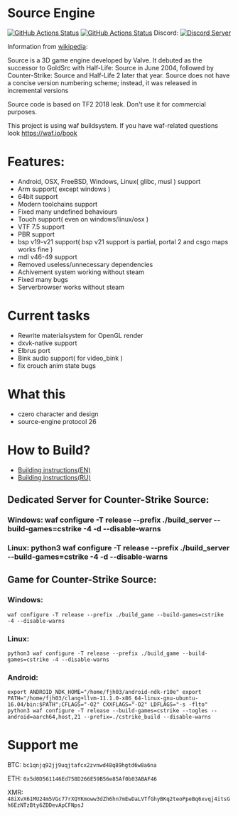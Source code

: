 # Source Engine
[![GitHub Actions Status](https://github.com/nillerusr/source-engine/actions/workflows/build.yml/badge.svg)](https://github.com/nillerusr/source-engine/actions/workflows/build.yml) [![GitHub Actions Status](https://github.com/nillerusr/source-engine/actions/workflows/tests.yml/badge.svg)](https://github.com/nillerusr/source-engine/actions/workflows/tests.yml)
 Discord: [![Discord Server](https://img.shields.io/discord/672055862608658432.svg)](https://discord.gg/hZRB7WMgGw)
 

Information from [wikipedia](https://wikipedia.org/wiki/Source_(game_engine)):

Source is a 3D game engine developed by Valve.
It debuted as the successor to GoldSrc with Half-Life: Source in June 2004,
followed by Counter-Strike: Source and Half-Life 2 later that year.
Source does not have a concise version numbering scheme; instead, it was released in incremental versions

Source code is based on TF2 2018 leak. Don't use it for commercial purposes.

This project is using waf buildsystem. If you have waf-related questions look https://waf.io/book

# Features:
- Android, OSX, FreeBSD, Windows, Linux( glibc, musl ) support
- Arm support( except windows )
- 64bit support
- Modern toolchains support
- Fixed many undefined behaviours
- Touch support( even on windows/linux/osx )
- VTF 7.5 support
- PBR support
- bsp v19-v21 support( bsp v21 support is partial, portal 2 and csgo maps works fine )
- mdl v46-49 support
- Removed useless/unnecessary dependencies
- Achivement system working without steam
- Fixed many bugs
- Serverbrowser works without steam

# Current tasks
- Rewrite materialsystem for OpenGL render
- dxvk-native support
- Elbrus port
- Bink audio support( for video_bink )
- fix crouch anim state bugs

# What this
- czero character and design
- source-engine protocol 26

# How to Build?
- [Building instructions(EN)](https://github.com/nillerusr/source-engine/wiki/Source-Engine-(EN))
- [Building instructions(RU)](https://github.com/nillerusr/source-engine/wiki/Source-Engine-(RU))
## Dedicated Server for Counter-Strike Source:
###  Windows: waf configure -T release --prefix ./build_server --build-games=cstrike -4 -d --disable-warns
###  Linux: python3 waf configure -T release --prefix ./build_server --build-games=cstrike -4 -d --disable-warns
## Game for Counter-Strike Source:
###  Windows: 
    waf configure -T release --prefix ./build_game --build-games=cstrike -4 --disable-warns
###  Linux: 
    python3 waf configure -T release --prefix ./build_game --build-games=cstrike -4 --disable-warns
###  Android: 
    export ANDROID_NDK_HOME="/home/fjh03/android-ndk-r10e" export PATH="/home/fjh03/clang+llvm-11.1.0-x86_64-linux-gnu-ubuntu-16.04/bin:$PATH";CFLAGS="-O2" CXXFLAGS="-O2" LDFLAGS="-s -flto" python3 waf configure -T release --build-games=cstrike --togles --android=aarch64,host,21 --prefix=./cstrike_build --disable-warns

# Support me
BTC: `bc1qnjq92jj9uqjtafcx2zvnwd48q89hgtd6w8a6na`

ETH: `0x5d0D561146Ed758D266E59B56e85Af0b03ABAF46`

XMR: `48iXvX61MU24m5VGc77rXQYKmoww3dZh6hn7mEwDaLVTfGhyBKq2teoPpeBq6xvqj4itsGh6EzNTzBty6ZDDevApCFNpsJ`
